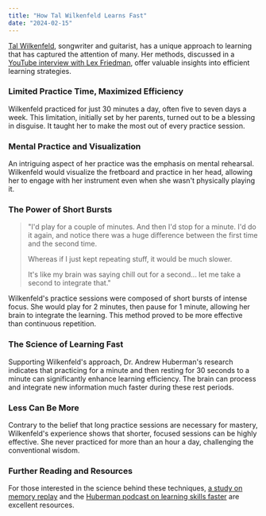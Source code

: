 ```yaml
---
title: "How Tal Wilkenfeld Learns Fast"
date: "2024-02-15"
---
```


[Tal Wilkenfeld](https://en.wikipedia.org/wiki/Tal_Wilkenfeld), songwriter and guitarist, has a unique approach to learning that has captured the attention of many. Her methods, discussed in a [YouTube interview with Lex Friedman](https://www.youtube.com/watch?v=_mpbYYgWBUs), offer valuable insights into efficient learning strategies.

### Limited Practice Time, Maximized Efficiency
Wilkenfeld practiced for just 30 minutes a day, often five to seven days a week. This limitation, initially set by her parents, turned out to be a blessing in disguise. It taught her to make the most out of every practice session.

### Mental Practice and Visualization
An intriguing aspect of her practice was the emphasis on mental rehearsal. Wilkenfeld would visualize the fretboard and practice in her head, allowing her to engage with her instrument even when she wasn't physically playing it.

### The Power of Short Bursts

> "I'd play for a couple of minutes. And then I'd stop for a minute.
> I'd do it again, and notice there was a huge difference between the first time and the second time.
> 
> Whereas if I just kept repeating stuff, it would be much slower.
> 
> It's like my brain was saying chill out for a second... let me take a second to integrate that."

Wilkenfeld's practice sessions were composed of short bursts of intense focus. She would play for 2 minutes, then pause for 1 minute, allowing her brain to integrate the learning. This method proved to be more effective than continuous repetition.

### The Science of Learning Fast
Supporting Wilkenfeld's approach, Dr. Andrew Huberman's research indicates that practicing for a minute and then resting for 30 seconds to a minute can significantly enhance learning efficiency. The brain can process and integrate new information much faster during these rest periods.

### Less Can Be More
Contrary to the belief that long practice sessions are necessary for mastery, Wilkenfeld's experience shows that shorter, focused sessions can be highly effective. She never practiced for more than an hour a day, challenging the conventional wisdom.

### Further Reading and Resources
For those interested in the science behind these techniques, [a study on memory replay](https://www.scimex.org/newsfeed/our-brains-replay-new-memories-20-times-faster) and the [Huberman podcast on learning skills faster](https://www.youtube.com/watch?v=xJ0IBzCjEPk) are excellent resources.

